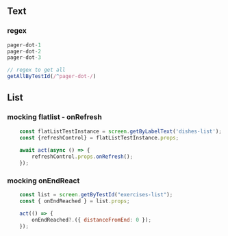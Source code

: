 
## Text
### regex
```js
pager-dot-1
pager-dot-2
pager-dot-3

// regex to get all
getAllByTestId(/^pager-dot-/)
```


## List
### mocking flatlist - onRefresh 
```javascript
    const flatListTestInstance = screen.getByLabelText('dishes-list');
    const {refreshControl} = flatListTestInstance.props;
    
    await act(async () => {
        refreshControl.props.onRefresh();
    });
```

### mocking onEndReact
```javascript
    const list = screen.getByTestId("exercises-list");
    const { onEndReached } = list.props;

    act(() => {
        onEndReached?.({ distanceFromEnd: 0 });
    });
```

